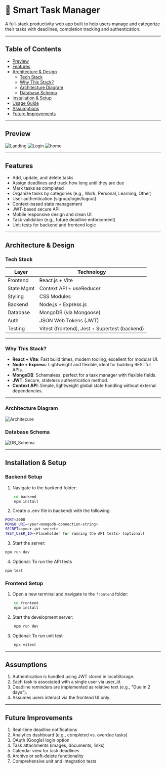 # 📘 Smart Task Manager

A full-stack productivity web app built to help users manage and categorize their tasks with deadlines, completion tracking and authentication.

---

## Table of Contents
- [Preview](#preview)
- [Features](#features)
- [Architecture & Design](#architecture--design)
  - [Tech Stack](#tech-stack)
  - [Why This Stack?](#why-this-stack)
  - [Architecture Diagram](#architecture-diagram)
  - [Database Schema](#database-schema)
- [Installation & Setup](#installation--setup)
- [Usage Guide](#usage-guide)
- [Assumptions](#assumptions)
- [Future Improvements](#future-improvements)

---

## Preview

![Landing](images/Landing-SmartTaskManager.png)
![Login](images/Login-SmartTaskManager.png)
![home](images/Home-SmartTaskManager.png)

---

## Features

- Add, update, and delete tasks
- Assign deadlines and track how long until they are due
- Mark tasks as completed
- Organize tasks by categories (e.g., Work, Personal, Learning, Other)
- User authentication (signup/login/logout)
- Context-based state management
- JWT-based secure API
- Mobile responsive design and clean UI
- Task validation (e.g., future deadline enforcement)
- Unit tests for backend and frontend logic

---

## Architecture & Design

### Tech Stack

| Layer          | Technology                 |
|----------------|----------------------------|
| Frontend       | React.js + Vite            |
| State Mgmt     | Context API + useReducer   |
| Styling        | CSS Modules                |
| Backend        | Node.js + Express.js       |
| Database       | MongoDB (via Mongoose)     |
| Auth           | JSON Web Tokens (JWT)      |
| Testing        | Vitest (frontend), Jest + Supertest (backend) |

---

### Why This Stack?

- **React + Vite**: Fast build times, modern tooling, excellent for modular UI.
- **Node + Express**: Lightweight and flexible, ideal for building RESTful APIs.
- **MongoDB**: Schemaless, perfect for a task manager with flexible fields.
- **JWT**: Secure, stateless authentication method.
- **Context API**: Simple, lightweight global state handling without external dependencies.

---

### Architecture Diagram

![Architecure](images/ArchitectureDiagram-SmartTaskManager.png)

### Database Schema

![DB_Schema](images/DB-Schema-SmartTaskManager.png)

---

## Installation & Setup

### Backend Setup

1. Navigate to the backend folder:
```bash
    cd backend
    npm install
```
2. Create a .env file in backend/ with the following:

```bash
PORT=3000
MONGO_URI=<your-mongodb-connection-string>
SECRET=<your-jwt-secret>
TEST_USER_ID=<Placeholder for running the API tests> (optional)
```

3. Start the server:

```bash
npm run dev
```

4. Optional: To run the API tests
```bash
npm test
```

### Frontend Setup

1. Open a new terminal and navigate to the `frontend` folder:

```bash
    cd frontend
    npm install
```
2. Start the development server:

```bash
    npm run dev
```

3. Optional: To run unit test
```bash
    npx vitest
```

---

## Assumptions
1. Authentication is handled using JWT stored in localStorage.
2. Each task is associated with a single user via user_id.
3. Deadline reminders are implemented as relative text (e.g., "Due in 2 days").
4. Assumes users interact via the frontend UI only.

---

## Future Improvements
1. Real-time deadline notifications
2. Analytics dashboard (e.g., completed vs. overdue tasks)   
3. OAuth (Google) login option  
4. Task attachments (images, documents, links)    
5. Calendar view for task deadlines  
6. Archive or soft-delete functionality 
7. Comprehensive unit and integration tests 